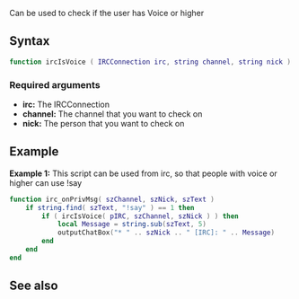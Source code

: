 Can be used to check if the user has Voice or higher

Syntax
------

``` lua
function ircIsVoice ( IRCConnection irc, string channel, string nick )
```

### Required arguments

-   **irc:** The IRCConnection
-   **channel:** The channel that you want to check on
-   **nick:** The person that you want to check on

Example
-------

**Example 1:** This script can be used from irc, so that people with voice or higher can use !say

``` lua
function irc_onPrivMsg( szChannel, szNick, szText )
    if string.find( szText, "!say" ) == 1 then
        if ( ircIsVoice( pIRC, szChannel, szNick ) ) then
            local Message = string.sub(szText, 5)
            outputChatBox("* " .. szNick .. " [IRC]: " .. Message)
        end
    end
end
```

See also
--------
